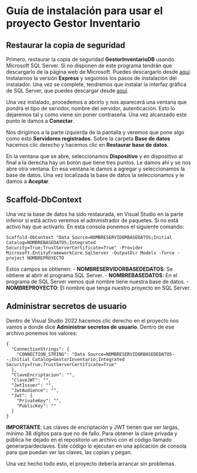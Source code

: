 <!DOCTYPE html>
<html>

<body>
    <h1>Guía de instalación para usar el proyecto Gestor Inventario</h1>
    <h2>Restaurar la copia de seguridad</h2>
    <p>Primero, restaurar la copia de seguridad <strong>GestorInventarioDB</strong> usando Microsoft SQL Server. Si no disponen de este programa tendrán que descargarlo de la página web de Microsoft. Puedes descargarlo desde <a href="https://www.microsoft.com/es-es/sql-server/sql-server-downloads" target="_blank">aquí</a>. Instalamos la versión <strong>Express</strong> y seguimos los pasos de instalación del instalador. Una vez se complete, tendremos que instalar la interfaz gráfica de SQL Server, que puedes descargar desde <a href="https://learn.microsoft.com/es-es/sql/ssms/download-sql-server-management-studio-ssms?view=sql-server-ver16" target="_blank">aquí</a>.</p>
    <p>Una vez instalado, procedemos a abrirlo y nos aparecerá una ventana que pondrá el tipo de servidor, nombre del servidor, autenticación. Esto lo dejaremos tal y como viene sin poner contraseña. Una vez alcanzado este punto le damos a <strong>Conectar</strong>.</p>
    <p>Nos dirigimos a la parte izquierda de la pantalla y veremos que pone algo como esto <strong>Servidores registrados</strong>. Sobre la carpeta <strong>Base de datos</strong> hacemos clic derecho y hacemos clic en <strong>Restaurar base de datos</strong>.</p>
    <p>En la ventana que se abre, seleccionamos <strong>Dispositivo</strong> y en dispositivo al final a la derecha hay un botón que tiene tres puntos. Le damos ahí y se nos abre otra ventana. En esa ventana le damos a agregar y seleccionamos la base de datos. Una vez localizada la base de datos la seleccionamos y le damos a <strong>Aceptar</strong>.</p>
    <h2>Scaffold-DbContext</h2>
    <p>Una vez la base de datos ha sido restaurada, en Visual Studio en la parte inferior si está activo veremos el administrador de paquetes. Si no está activo hay que activarlo. En esta consola ponemos el siguiente comando:</p>
    <pre><code>Scaffold-DbContext "Data Source=NOMBRESERVIDORBASEDATOS;Initial Catalog=NOMBREBASEDATOS;Integrated Security=True;TrustServerCertificate=True" -Provider Microsoft.EntityFrameworkCore.SqlServer -OutputDir Models -force -project NOMBREPROYECTO</code></pre>
    <p>Estos campos se obtienen:
    - <strong>NOMBRESERVIDORBASEDEDATOS</strong>: Se obtiene al abrir el programa SQL Server.
    - <strong>NOMBREBASEDATOS</strong>: En el programa de SQL Server vemos qué nombre tiene nuestra base de datos.
    - <strong>NOMBREPROYECTO</strong>: El nombre que tenga nuestro proyecto en SQL Server.</p>
    <h2>Administrar secretos de usuario</h2>
    <p>Dentro de Visual Studio 2022 hacemos clic derecho en el proyecto nos vamos a donde dice <strong>Administrar secretos de usuario</strong>. Dentro de ese archivo ponemos los valores:</p>
    <pre><code>{
  "ConnectionStrings": {
    "CONNECTION_STRING": "Data Source=NOMBRESERVIDORBASEDEDATOS--;Initial Catalog=GestorInventario;Integrated Security=True;TrustServerCertificate=True"
  },
  "ClaveEncriptacion": "",
  "ClaveJWT": "",
  "JwtIssuer": "",
  "JwtAudience": "",
  "Jwt": {
    "PrivateKey": "",
    "PublicKey": ""
  }
}</code></pre>
    <p><strong>IMPORTANTE</strong>: Las claves de encriptación y JWT tienen que ser largas, mínimo 38 dígitos para que no de fallo. Para obtener la clave privada y pública he dejado en el repositorio un archivo con el código llamado generarpardeclaves. Este código lo ejecutan en una aplicación de consola para que puedan ver las claves, las copian y pegan.</p>
    <p>Una vez hecho todo esto, el proyecto debería arrancar sin problemas.</p>
</body>
</html>
